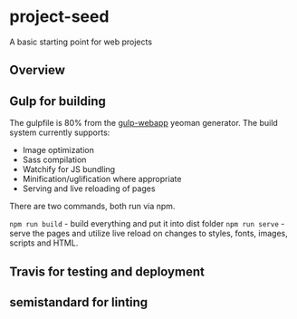 # project-seed

A basic starting point for web projects

## Overview

## Gulp for building
The gulpfile is 80% from the [gulp-webapp](https://github.com/yeoman/generator-gulp-webapp) yeoman generator. The build system currently supports:

- Image optimization
- Sass compilation
- Watchify for JS bundling
- Minification/uglification where appropriate
- Serving and live reloading of pages

There are two commands, both run via npm.

`npm run build` - build everything and put it into dist folder
`npm run serve` - serve the pages and utilize live reload on changes to styles, fonts, images, scripts and HTML.

## Travis for testing and deployment

## semistandard for linting